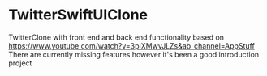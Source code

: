 # TwitterSwiftUIClone
TwitterClone with front end and back end functionality
based on https://www.youtube.com/watch?v=3pIXMwvJLZs&ab_channel=AppStuff
There are currently missing features however it's been a good introduction project
